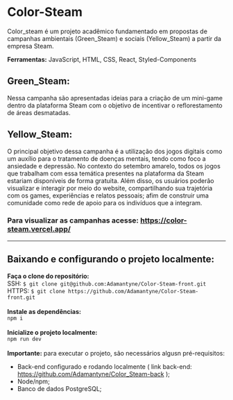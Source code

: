 # Color-Steam
Color_steam é um projeto acadêmico fundamentado em propostas de campanhas ambientais (Green_Steam) e sociais (Yellow_Steam) a partir da empresa Steam.

**Ferramentas:** JavaScript, HTML, CSS, React, Styled-Components

## Green_Steam: 
Nessa campanha são apresentadas ideias para a criação de um mini-game dentro da plataforma Steam com o objetivo de incentivar o reflorestamento de áreas desmatadas.

## Yellow_Steam:
O principal objetivo dessa campanha é a utilização dos jogos digitais como um auxílio para o tratamento de doenças mentais, tendo como foco a ansiedade e depressão. No contexto do setembro amarelo, todos os jogos que trabalham com essa temática presentes na plataforma da Steam estariam disponíveis de forma gratuita. Além disso, os usuários poderão visualizar e interagir por meio do website, compartilhando sua trajetória com os games, experiências e relatos pessoais; afim de construir uma comunidade como rede de apoio para os indivíduos que a integram.

### Para visualizar as campanhas acesse: <a target="_blank" href="https://color-steam.vercel.app/">https://color-steam.vercel.app/</a>

<hr/>

## Baixando e configurando o projeto localmente:

**Faça o clone do repositório:**
<br />
SSH: `$ git clone git@github.com:Adamantyne/Color-Steam-front.git`
<br />
HTTPS: `$ git clone https://github.com/Adamantyne/Color-Steam-front.git`
<br />
<br />
**Instale as dependências:**
<br />
`npm i`
<br />
<br />
**Inicialize o projeto localmente:**
<br />
`npm run dev`
<br />
<br />
**Importante:** para executar o projeto, são necessários algusn pré-requisitos:
- Back-end configurado e rodando localmente ( link back-end: <a target="_blank" href="https://github.com/Adamantyne/Color_Steam-back">https://github.com/Adamantyne/Color_Steam-back </a>);
- Node/npm;
- Banco de dados PostgreSQL;

